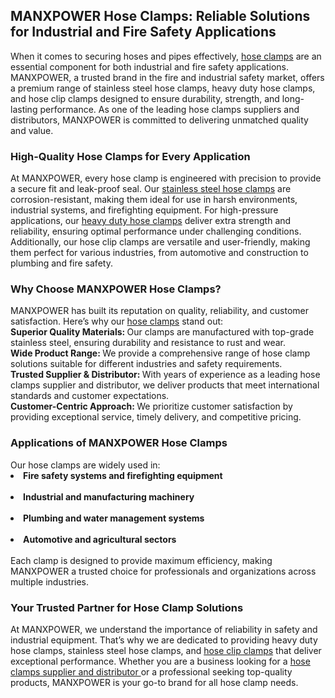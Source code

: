 <h2>MANXPOWER Hose Clamps: Reliable Solutions for Industrial and Fire Safety Applications</h2>
When it comes to securing hoses and pipes effectively, <a href="https://manximpex.com/hose-clamps/" title="hose clamps" alt"hose clamps" <a>hose clamps</a> are an essential component for both industrial and fire safety applications. MANXPOWER, a trusted brand in the fire and industrial safety market, offers a premium range of stainless steel hose clamps, heavy duty hose clamps, and hose clip clamps designed to ensure durability, strength, and long-lasting performance. As one of the leading hose clamps suppliers and distributors, MANXPOWER is committed to delivering unmatched quality and value.<br>
<h3>High-Quality Hose Clamps for Every Application</h3>
At MANXPOWER, every hose clamp is engineered with precision to provide a secure fit and leak-proof seal. Our <a href="https://manximpex.com/hose-clamps/" title="stainless steel hose clamps" alt"stainless steel hose clamps" <a>stainless steel hose clamps</a> are corrosion-resistant, making them ideal for use in harsh environments, industrial systems, and firefighting equipment. For high-pressure applications, our <a href="https://manximpex.com/hose-clamps/" title="heavy duty hose clamps" alt"heavy duty hose clamps" <a>heavy duty hose clamps</a> deliver extra strength and reliability, ensuring optimal performance under challenging conditions. Additionally, our hose clip clamps are versatile and user-friendly, making them perfect for various industries, from automotive and construction to plumbing and fire safety.<br>
<h3>Why Choose MANXPOWER Hose Clamps?</h3>
MANXPOWER has built its reputation on quality, reliability, and customer satisfaction. Here’s why our <a href="https://manximpex.com/hose-clamps/" title="hose clamps" alt"hose clamps" <a>hose clamps</a> stand out:<br>
<b>Superior Quality Materials: </b> Our clamps are manufactured with top-grade stainless steel, ensuring durability and resistance to rust and wear.<br>
<b>Wide Product Range: </b> We provide a comprehensive range of hose clamp solutions suitable for different industries and safety requirements.<br>
<b>Trusted Supplier & Distributor: </b> With years of experience as a leading hose clamps supplier and distributor, we deliver products that meet international standards and customer expectations.<br>
<b>Customer-Centric Approach: </b> We prioritize customer satisfaction by providing exceptional service, timely delivery, and competitive pricing.<br>
<h3>Applications of MANXPOWER Hose Clamps</h3>
Our hose clamps are widely used in:<br>
<li><b>Fire safety systems and firefighting equipment</b></li><br>
<li><b>Industrial and manufacturing machinery</b></li><br>
<li><b>Plumbing and water management systems</b></li><br>
<li><b>Automotive and agricultural sectors</b></li><br>
Each clamp is designed to provide maximum efficiency, making MANXPOWER a trusted choice for professionals and organizations across multiple industries.<br>
<h3>Your Trusted Partner for Hose Clamp Solutions</h3>
At MANXPOWER, we understand the importance of reliability in safety and industrial equipment. That’s why we are dedicated to providing heavy duty hose clamps, stainless steel hose clamps, and <a href="https://manximpex.com/hose-clamps/" title="hose clip clamps" alt"hose clip clamps" <a>hose clip clamps</a> that deliver exceptional performance. Whether you are a business looking for a <a href="https://manximpex.com/hose-clamps/" title="hose clamps supplier and distributor" alt"hose clamps supplier and distributor" <a>hose clamps supplier and distributor </a> or a professional seeking top-quality products, MANXPOWER is your go-to brand for all hose clamp needs.<br>
